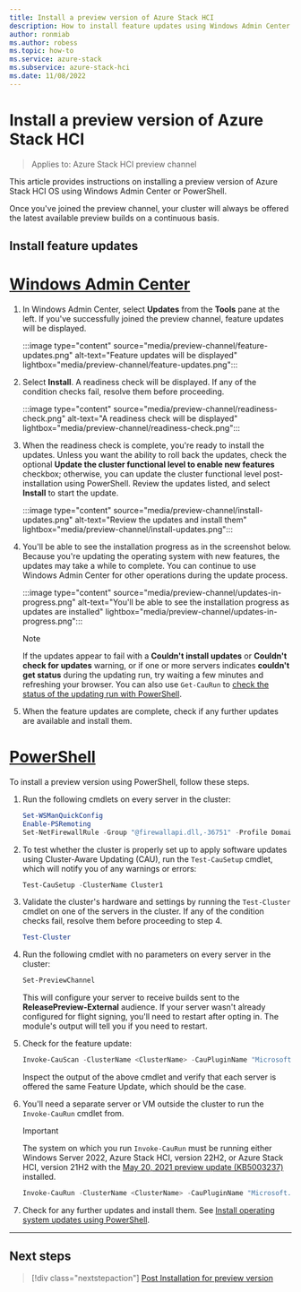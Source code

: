 ```yaml
---
title: Install a preview version of Azure Stack HCI
description: How to install feature updates using Windows Admin Center or Windows PowerShell.
author: ronmiab
ms.author: robess
ms.topic: how-to
ms.service: azure-stack
ms.subservice: azure-stack-hci
ms.date: 11/08/2022
---
```


# Install a preview version of Azure Stack HCI

> Applies to: Azure Stack HCI preview channel

This article provides instructions on installing a preview version of Azure Stack HCI OS using Windows Admin Center or PowerShell.

Once you've joined the preview channel, your cluster will always be offered the latest available preview builds on a continuous basis.

## Install feature updates

# [Windows Admin Center](#tab/windows-admin-center)

1. In Windows Admin Center, select **Updates** from the **Tools** pane at the left. If you've successfully joined the preview channel, feature updates will be displayed.

   :::image type="content" source="media/preview-channel/feature-updates.png" alt-text="Feature updates will be displayed" lightbox="media/preview-channel/feature-updates.png":::
<!--- This image is currently shared with the Updates page. --->

2. Select **Install**. A readiness check will be displayed. If any of the condition checks fail, resolve them before proceeding.

   :::image type="content" source="media/preview-channel/readiness-check.png" alt-text="A readiness check will be displayed" lightbox="media/preview-channel/readiness-check.png":::

3. When the readiness check is complete, you're ready to install the updates. Unless you want the ability to roll back the updates, check the optional **Update the cluster functional level to enable new features** checkbox; otherwise, you can update the cluster functional level post-installation using PowerShell. Review the updates listed, and select **Install** to start the update.

   :::image type="content" source="media/preview-channel/install-updates.png" alt-text="Review the updates and install them" lightbox="media/preview-channel/install-updates.png":::

4. You'll be able to see the installation progress as in the screenshot below. Because you're updating the operating system with new features, the updates may take a while to complete. You can continue to use Windows Admin Center for other operations during the update process.

   :::image type="content" source="media/preview-channel/updates-in-progress.png" alt-text="You'll be able to see the installation progress as updates are installed" lightbox="media/preview-channel/updates-in-progress.png":::

   > [!NOTE]
   > If the updates appear to fail with a **Couldn't install updates** or **Couldn't check for updates** warning, or if one or more servers indicates **couldn't get status** during the updating run, try waiting a few minutes and refreshing your browser. You can also use `Get-CauRun` to [check the status of the updating run with PowerShell](update-cluster.md#check-on-the-status-of-an-updating-run).

5. When the feature updates are complete, check if any further updates are available and install them.

# [PowerShell](#tab/powershell)

To install a preview version using PowerShell, follow these steps.

1. Run the following cmdlets on every server in the cluster:

   ```PowerShell
   Set-WSManQuickConfig
   Enable-PSRemoting
   Set-NetFirewallRule -Group "@firewallapi.dll,-36751" -Profile Domain -Enabled true
   ```

2. To test whether the cluster is properly set up to apply software updates using Cluster-Aware Updating (CAU), run the `Test-CauSetup` cmdlet, which will notify you of any warnings or errors:

   ```PowerShell
   Test-CauSetup -ClusterName Cluster1
   ```

3. Validate the cluster's hardware and settings by running the `Test-Cluster` cmdlet on one of the servers in the cluster. If any of the condition checks fail, resolve them before proceeding to step 4.

   ```PowerShell
   Test-Cluster
   ```

4. Run the following cmdlet with no parameters on every server in the cluster:

   ```PowerShell
   Set-PreviewChannel
   ```

   This will configure your server to receive builds sent to the **ReleasePreview-External** audience. If your server wasn't already configured for flight signing, you'll need to restart after opting in. The module's output will tell you if you need to restart.

5. Check for the feature update:

   ```PowerShell
   Invoke-CauScan -ClusterName <ClusterName> -CauPluginName "Microsoft.RollingUpgradePlugin" -CauPluginArguments @{'WuConnected'='true';} -Verbose | fl *
   ```

   Inspect the output of the above cmdlet and verify that each server is offered the same Feature Update, which should be the case.

6. You'll need a separate server or VM outside the cluster to run the `Invoke-CauRun` cmdlet from. 

   > [!IMPORTANT]
   > The system on which you run `Invoke-CauRun` must be running either Windows Server 2022, Azure Stack HCI, version 22H2, or Azure Stack HCI, version 21H2 with the [May 20, 2021 preview update (KB5003237)](https://support.microsoft.com/topic/may-20-2021-preview-update-kb5003237-0c870dc9-a599-4a69-b0d2-2e635c6c219c) installed.

   ```PowerShell
   Invoke-CauRun -ClusterName <ClusterName> -CauPluginName "Microsoft.RollingUpgradePlugin" -CauPluginArguments @{'WuConnected'='true';} -Verbose -EnableFirewallRules -Force
   ```

7. Check for any further updates and install them. See [Install operating system updates using PowerShell](update-cluster.md#install-operating-system-updates-using-powershell).

---

## Next steps

> [!div class="nextstepaction"]
> [Post Installation for preview version](../manage/preview-post-installation.md)
